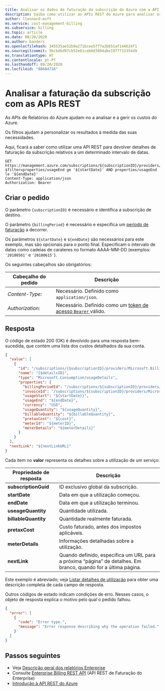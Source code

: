 ```yaml
---
title: Analisar os dados de faturação da subscrição do Azure com a API REST
description: Saiba como utilizar as APIs REST do Azure para analisar os detalhes de faturação da subscrição. Pode utilizar filtros para ajudar a personalizar os resultados.
author: lleonard-msft
ms.service: cost-management-billing
ms.subservice: billing
ms.topic: article
ms.date: 08/20/2020
ms.author: banders
ms.openlocfilehash: 345535ae52b9a271bcee5ff7a2b651af144624f1
ms.sourcegitcommit: 56cbd6d97cb52e61ceb6d3894abe1977713354d9
ms.translationtype: HT
ms.contentlocale: pt-PT
ms.lasthandoff: 08/20/2020
ms.locfileid: "88684716"
---
```

# <a name="review-subscription-billing-using-rest-apis"></a>Analisar a faturação da subscrição com as APIs REST

As APIs de Relatórios do Azure ajudam-no a analisar e a gerir os custos do Azure.

Os filtros ajudam a personalizar os resultados à medida das suas necessidades.

Aqui, ficará a saber como utilizar uma API REST para devolver detalhes de faturação da subscrição relativos a um determinado intervalo de datas.

``` http
GET https://management.azure.com/subscriptions/${subscriptionID}/providers/Microsoft.Billing/billingPeriods/${billingPeriod}/providers/Microsoft.Consumption/usageDetails?$filter=properties/usageEnd ge '${startDate}' AND properties/usageEnd le '${endDate}'
Content-Type: application/json
Authorization: Bearer
```

## <a name="build-the-request"></a>Criar o pedido

O parâmetro `{subscriptionID}` é necessário e identifica a subscrição de destino.

O parâmetro `{billingPeriod}` é necessário e especifica um [período de faturação](https://docs.microsoft.com/rest/api/billing/enterprise/billing-enterprise-api-billing-periods) a decorrer.

Os parâmetros `${startDate}` e `${endDate}` são necessários para este exemplo, mas são opcionais para o ponto final. Especificam o intervalo de datas como cadeias de carateres no formato AAAA-MM-DD (exemplos: `'20180501'` e `'20180615'`).

Os seguintes cabeçalhos são obrigatórios:

|Cabeçalho do pedido|Descrição|
|--------------------|-----------------|
|*Content-Type:*|Necessário. Definido como `application/json`.|
|*Authorization:*|Necessário. Definido como um [token de acesso `Bearer` ](https://docs.microsoft.com/rest/api/azure/#authorization-code-grant-interactive-clients) válido. |

## <a name="response"></a>Resposta

O código de estado 200 (OK) é devolvido para uma resposta bem-sucedida, que contém uma lista dos custos detalhados da sua conta.

``` json
{
  "value": [
    {
      "id": "/subscriptions/{$subscriptionID}/providers/Microsoft.Billing/billingPeriods/201702/providers/Microsoft.Consumption/usageDetails/{$detailsID}",
      "name": "{$detailsID}",
      "type": "Microsoft.Consumption/usageDetails",
      "properties": {
        "billingPeriodId": "/subscriptions/${subscriptionID}/providers/Microsoft.Billing/billingPeriods/${billingPeriod}",
        "invoiceId": "/subscriptions/${subscriptionID}/providers/Microsoft.Billing/invoices/${invoiceID}",
        "usageStart": "${startDate}}",
        "usageEnd": "${endDate}",
        "currency": "USD",
        "usageQuantity": "${usageQuantity}",
        "billableQuantity": "${billableQuantity}",
        "pretaxCost": "${cost}",
        "meterId": "${meterID}",
        "meterDetails": "${meterDetails}"
      }
    }
  ],
  "nextLink": "${nextLinkURL}"
}
```

Cada item no **valor** representa os detalhes sobre a utilização de um serviço:

|Propriedade de resposta|Descrição|
|----------------|----------|
|**subscriptionGuid** | ID exclusivo global da subscrição. |
|**startDate** | Data em que a utilização começou. |
|**endDate** | Data em que a utilização terminou. |
|**useageQuantity** | Quantidade utilizada. |
|**billableQuantity** | Quantidade realmente faturada. |
|**pretaxCost** | Custo faturado, antes dos impostos aplicáveis. |
|**meterDetails** | Informações detalhadas sobre a utilização. |
|**nextLink**| Quando definido, especifica um URL para a próxima “página” de detalhes. Em branco, quando for a última página. |

Este exemplo é abreviado; veja [Listar detalhes de utilização](https://docs.microsoft.com/rest/api/consumption/usagedetails/list#usagedetailslistforbillingperiod-legacy) para obter uma descrição completa de cada campo de resposta.

Outros códigos de estado indicam condições de erro. Nesses casos, o objeto de resposta explica o motivo pelo qual o pedido falhou.

``` json
{
  "error": [
    {
      "code": "Error type.",
      "message": "Error response describing why the operation failed."
    }
  ]
}
```

## <a name="next-steps"></a>Passos seguintes
- Veja [Descrição geral dos relatórios Enterprise](https://docs.microsoft.com/azure/billing/billing-enterprise-api)
- Consulte [Enterprise Billing REST API](https://docs.microsoft.com/rest/api/billing/) (API REST de Faturação do Enterprise)
- [Introdução à API REST do Azure](https://docs.microsoft.com/rest/api/azure/)
